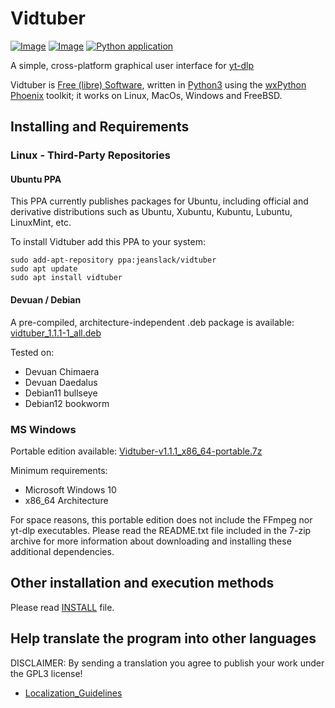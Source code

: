 # **Vidtuber**
[![Image](https://img.shields.io/static/v1?label=python&logo=python&message=3.9%20|%203.10%20|%203.11%20|%203.12%20|%203.13&color=blue)](https://www.python.org/downloads/)
[![Image](https://img.shields.io/badge/license-GPLv3-orange)](https://github.com/jeanslack/Vidtuber/blob/master/LICENSE)
[![Python application](https://github.com/jeanslack/Vidtuber/actions/workflows/python-package.yml/badge.svg)](https://github.com/jeanslack/Vidtuber/actions/workflows/python-package.yml)

A simple, cross-platform graphical user interface for [yt-dlp](https://github.com/yt-dlp/yt-dlp)

Vidtuber is [Free (libre) Software](https://en.wikipedia.org/wiki/Free_software),
written in [Python3](https://www.python.org/) using the
[wxPython Phoenix](https://www.wxpython.org/) toolkit; it works on Linux, MacOs, Windows and FreeBSD.

## Installing and Requirements

### Linux - Third-Party Repositories 

#### Ubuntu PPA

This PPA currently publishes packages for Ubuntu, including official and
derivative distributions such as Ubuntu, Xubuntu, Kubuntu, Lubuntu, LinuxMint,
etc.

To install Vidtuber add this PPA to your system:

```
sudo add-apt-repository ppa:jeanslack/vidtuber
sudo apt update
sudo apt install vidtuber
```

#### Devuan / Debian

A pre-compiled, architecture-independent .deb package is available: [vidtuber_1.1.1-1_all.deb](https://github.com/jeanslack/Vidtuber/releases/download/v1.1.1/vidtuber_1.1.1-1_all.deb)

Tested on:

- Devuan Chimaera
- Devuan Daedalus
- Debian11 bullseye
- Debian12 bookworm

### MS Windows

Portable edition available: [Vidtuber-v1.1.1_x86_64-portable.7z](https://github.com/jeanslack/Vidtuber/releases/download/v1.1.1/Vidtuber-v1.1.1_x86_64-portable.7z)

Minimum requirements:

- Microsoft Windows 10
- x86_64 Architecture

For space reasons, this portable edition does not include the FFmpeg nor yt-dlp executables. 
Please read the README.txt file included in the 7-zip archive for more information about
downloading and installing these additional dependencies.


## Other installation and execution methods

Please read [INSTALL](https://github.com/jeanslack/Vidtuber/blob/main/INSTALL) file.

## Help translate the program into other languages
DISCLAIMER: By sending a translation you agree to publish your work under the GPL3 license!
- [Localization_Guidelines](https://github.com/jeanslack/Vidtuber/blob/main/docs/Localization_Guidelines.md)

